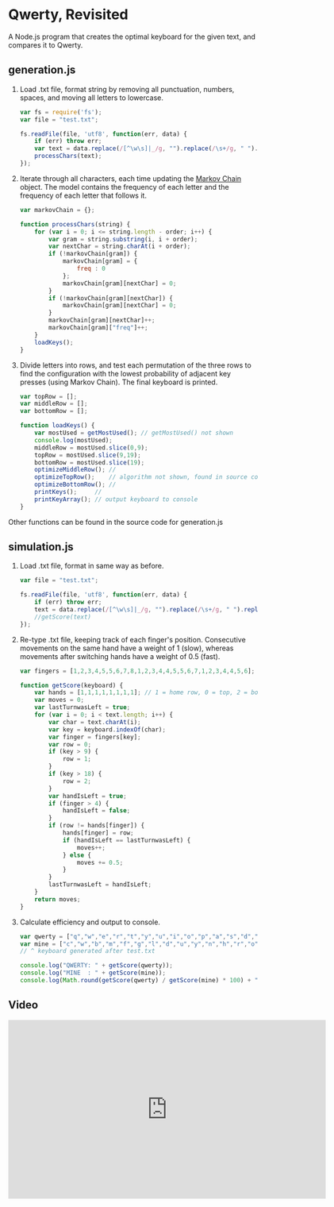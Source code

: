 # Qwerty, Revisited

A Node.js program that creates the optimal keyboard for the given text, and compares it to Qwerty.

## generation.js

1. Load .txt file, format string by removing all punctuation, numbers, spaces, and moving all letters to lowercase. 

    ``` javascript
    var fs = require('fs');
    var file = "test.txt";

    fs.readFile(file, 'utf8', function(err, data) {
        if (err) throw err;
        var text = data.replace(/[^\w\s]|_/g, "").replace(/\s+/g, " ").replace(/[a-z]*\d+[a-z]*/gi, '').replace(/\s+/g, '').toLowerCase();
        processChars(text);
    });
    ```

2. Iterate through all characters, each time updating the [Markov Chain](http://setosa.io/ev/markov-chains/) object. The model contains the frequency of each letter and the frequency of each letter that follows it.

    ``` javascript
    var markovChain = {};

    function processChars(string) {
        for (var i = 0; i <= string.length - order; i++) {
            var gram = string.substring(i, i + order);
            var nextChar = string.charAt(i + order);
            if (!markovChain[gram]) {
                markovChain[gram] = {
                    freq : 0
                };
                markovChain[gram][nextChar] = 0;
            }
            if (!markovChain[gram][nextChar]) {
                markovChain[gram][nextChar] = 0;
            }
            markovChain[gram][nextChar]++;
            markovChain[gram]["freq"]++;
        }
        loadKeys();
    }
    ```
3. Divide letters into rows, and test each permutation of the three rows to find the configuration with the lowest probability of adjacent key presses (using Markov Chain). The final keyboard is printed.

    ``` javascript
    var topRow = [];
    var middleRow = [];
    var bottomRow = [];

    function loadKeys() {
        var mostUsed = getMostUsed(); // getMostUsed() not shown
        console.log(mostUsed);
        middleRow = mostUsed.slice(0,9);
        topRow = mostUsed.slice(9,19);
        bottomRow = mostUsed.slice(19);
        optimizeMiddleRow(); //
        optimizeTopRow();    // algorithm not shown, found in source code
        optimizeBottomRow(); //
        printKeys();     //
        printKeyArray(); // output keyboard to console
    }
    ```
Other functions can be found in the source code for generation.js

## simulation.js

1. Load .txt file, format in same way as before.

    ``` javascript
    var file = "test.txt";

    fs.readFile(file, 'utf8', function(err, data) {
        if (err) throw err;
        text = data.replace(/[^\w\s]|_/g, "").replace(/\s+/g, " ").replace(/[a-z]*\d+[a-z]*/gi, '').replace(/\s+/g, '').toLowerCase();
        //getScore(text)
    });
    ```
    
2. Re-type .txt file, keeping track of each finger's position. Consecutive movements on the same hand have a weight of 1 (slow), whereas movements after switching hands have a weight of 0.5 (fast).

    ``` javascript
    var fingers = [1,2,3,4,5,5,6,7,8,1,2,3,4,4,5,5,6,7,1,2,3,4,4,5,6]; //index of finger that touches key

    function getScore(keyboard) {
        var hands = [1,1,1,1,1,1,1,1]; // 1 = home row, 0 = top, 2 = bottom
        var moves = 0;
        var lastTurnwasLeft = true;
        for (var i = 0; i < text.length; i++) {
            var char = text.charAt(i);
            var key = keyboard.indexOf(char);
            var finger = fingers[key];
            var row = 0;
            if (key > 9) {
                row = 1;
            } 
            if (key > 18) {
                row = 2;
            }
            var handIsLeft = true;
            if (finger > 4) {
                handIsLeft = false;
            }
            if (row != hands[finger]) {
                hands[finger] = row;
                if (handIsLeft == lastTurnwasLeft) {
                    moves++;
                } else {
                    moves += 0.5;
                }
            }
            lastTurnwasLeft = handIsLeft;
        }
        return moves;
    }
    ```
3. Calculate efficiency and output to console.
    ``` javascript
    var qwerty = ["q","w","e","r","t","y","u","i","o","p","a","s","d","f","g","h","j","k","l","z","x","c","v","b","n","m"];
    var mine = ["c","w","b","m","f","g","l","d","u","y","n","h","r","o","i","s","e","t","a","v","q","j","k","x","z","p"];
    // ^ keyboard generated after test.txt

    console.log("QWERTY: " + getScore(qwerty));
    console.log("MINE  : " + getScore(mine));
    console.log(Math.round(getScore(qwerty) / getScore(mine) * 100) + "% efficiency \n");
    ```

## Video

<iframe src="https://www.youtube.com/embed/JnN8zwT2e-M?showinfo=0&rel=0&theme=light" width="640px" height="360px" frameborder="0"></iframe>
